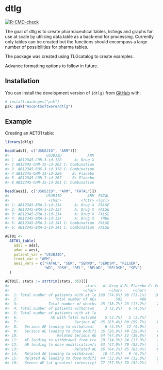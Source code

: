 
# dtlg

<!-- badges: start -->

[![R-CMD-check](https://github.com/AscentSoftware/dtlg/actions/workflows/R-CMD-check.yaml/badge.svg)](https://github.com/AscentSoftware/dtlg/actions/workflows/R-CMD-check.yaml)
<!-- badges: end -->

The goal of dtlg is to create pharmaceutical tables, listings and graphs
for use at scale by utilising data.table as a back-end for processing.
Currently only tables can be created but the functions should encompass
a large number of possibilities for pharma tables.

The package was created using TLGcatalog to create examples.

Advance formatting options to follow in future.

## Installation

You can install the development version of `{dtlg}` from
[GitHub](https://github.com/) with:

``` r
# install.packages("pak")
pak::pak("AscentSoftware/dtlg")
```

## Example

Creating an AET01 table:

``` r
library(dtlg)

head(adsl[, c("USUBJID", "ARM")])
#>                 USUBJID            ARM
#> 1  AB12345-CHN-3-id-128      A: Drug X
#> 2 AB12345-CHN-15-id-262 C: Combination
#> 3  AB12345-RUS-3-id-378 C: Combination
#> 4 AB12345-CHN-11-id-220     B: Placebo
#> 5  AB12345-CHN-7-id-267     B: Placebo
#> 6 AB12345-CHN-15-id-201 C: Combination

head(aesi[, c("USUBJID", "ARM", "FATAL")])
#>                 USUBJID            ARM  FATAL
#>                  <char>         <fctr> <lgcl>
#> 1: AB12345-BRA-1-id-134      A: Drug X  FALSE
#> 2: AB12345-BRA-1-id-134      A: Drug X  FALSE
#> 3: AB12345-BRA-1-id-134      A: Drug X  FALSE
#> 4: AB12345-BRA-1-id-134      A: Drug X   TRUE
#> 5: AB12345-BRA-1-id-141 C: Combination  FALSE
#> 6: AB12345-BRA-1-id-141 C: Combination  FALSE

AET01 <-
  AET01_table(
    adsl = adsl,
    adae = aesi,
    patient_var = "USUBJID",
    treat_var = "ARM",
    aesi_vars = c("FATAL", "SER", "SERWD", "SERDSM", "RELSER",
                  "WD", "DSM", "REL", "RELWD", "RELDSM", "SEV")
  )

AET01[, stats := strtrim(stats, 35)][]
#>                                   stats   A: Drug X B: Placebo C: Combination
#>                                  <char>      <char>     <char>         <char>
#>  1: Total number of patients with at le 100 (74.6%) 98 (73.1%)    103 (78.0%)
#>  2:                 Total number of AEs         502        480            604
#>  3:              Total number of deaths  25 (18.7%) 23 (17.2%)     22 (16.7%)
#>  4: Total number of patients withdrawn     3 (2.2%)   6 (4.5%)       5 (3.8%)
#>  5: Total number of patients with at le                                      
#>  6:               AE with fatal outcome    5 (3.7%)   5 (3.7%)       6 (4.5%)
#>  7:                          Serious AE  85 (63.4%) 80 (59.7%)     87 (65.9%)
#>  8:   Serious AE leading to withdrawal     6 (4.5%)  12 (9.0%)       9 (6.8%)
#>  9:   Serious AE leading to dose modifi  36 (26.9%) 40 (29.9%)     47 (35.6%)
#> 10:                  Related Serious AE  64 (47.8%) 52 (38.8%)     64 (48.5%)
#> 11:   AE leading to withdrawal from tre  20 (14.9%) 24 (17.9%)     26 (19.7%)
#> 12:   AE leading to dose modification/i  63 (47.0%) 70 (52.2%)     77 (58.3%)
#> 13:                          Related AE  86 (64.2%) 85 (63.4%)     92 (69.7%)
#> 14:   Related AE leading to withdrawal    10 (7.5%)   9 (6.7%)      12 (9.1%)
#> 15:   Related AE leading to dose modifi  44 (32.8%) 44 (32.8%)     51 (38.6%)
#> 16:   Severe AE (at greatest intensity)  77 (57.5%) 70 (52.2%)     79 (59.8%)
```
